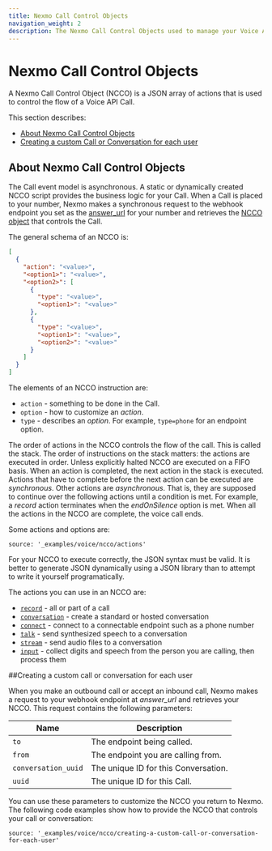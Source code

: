 ```yaml
---
title: Nexmo Call Control Objects
navigation_weight: 2
description: The Nexmo Call Control Objects used to manage your Voice API calls.
---
```


# Nexmo Call Control Objects

A Nexmo Call Control Object (NCCO) is a JSON array of actions that is used to control the flow of a Voice API Call.

This section describes:

* [About Nexmo Call Control Objects](#about-nexmo-call-control-objects)
* [Creating a custom Call or Conversation for each user](#creating-a-custom-call-or-conversation-for-each-user)

## About Nexmo Call Control Objects

The Call event model is asynchronous. A static or dynamically created NCCO script provides the business logic for your Call. When a Call is placed to your number, Nexmo makes a synchronous request to the webhook endpoint you set as the [answer_url](/api/voice#answer_url) for your number and retrieves the [NCCO object](#controlling) that controls the Call.

The general schema of an NCCO is:

```json
[
  {
    "action": "<value>",
    "<option1>": "<value>",
    "<option2>": [
      {
        "type": "<value>",
        "<option1>": "<value>"
      },
      {
        "type": "<value>",
        "<option1>": "<value>",
        "<option2>": "<value>"
      }
    ]
  }
]
```

The elements of an NCCO instruction are:

* `action` - something to be done in the Call.
* `option` - how to customize an *action*.
* `type` - describes an *option*. For example, `type=phone` for an endpoint option.

The order of actions in the NCCO controls the flow of the call. This is called the stack. The order of instructions on the stack matters: the actions are executed in order. Unless explicitly halted NCCO are executed on a FIFO basis. When an action is completed, the next action in the stack is executed. Actions that have to complete before the next action can be executed are *synchronous*. Other actions are *asynchronous*. That is, they are supposed to continue over the following actions until a condition is met. For example, a *record* action terminates when the *endOnSilence* option is met. When all the actions in the NCCO are complete, the voice call ends.

Some actions and options are:

```tabbed_content
source: '_examples/voice/ncco/actions'
```

For your NCCO to execute correctly, the JSON syntax must be valid. It is better to generate JSON dynamically using a JSON library than to attempt to write it yourself programatically.

The actions you can use in an NCCO are:

* [`record`](/voice/voice-api/ncco-reference#record) - all or part of a call
* [`conversation`](/voice/voice-api/ncco-reference#conversation) - create a standard or hosted conversation
* [`connect`](/voice/voice-api/ncco-reference#connect) - connect to a connectable endpoint such as a phone number
* [`talk`](/voice/voice-api/ncco-reference#talk) - send synthesized speech to a conversation
* [`stream`](/voice/voice-api/ncco-reference#stream) - send audio files to a conversation
* [`input`](/voice/voice-api/ncco-reference#input) - collect digits and speech from the person you are calling, then process them

##Creating a custom call or conversation for each user

When you make an outbound call or accept an inbound call, Nexmo makes a request to your webhook endpoint at *answer_url* and retrieves your NCCO. This  request contains the following parameters:

Name | Description
-- | --
`to` | The endpoint being called.
`from` | The endpoint you are calling from.
`conversation_uuid` | The unique ID for this Conversation.
`uuid` | The unique ID for this Call.

You can use these parameters to customize the NCCO you return to Nexmo. The following code examples show how to provide the NCCO that controls your call or conversation:

```tabbed_examples
source: '_examples/voice/ncco/creating-a-custom-call-or-conversation-for-each-user'
```

